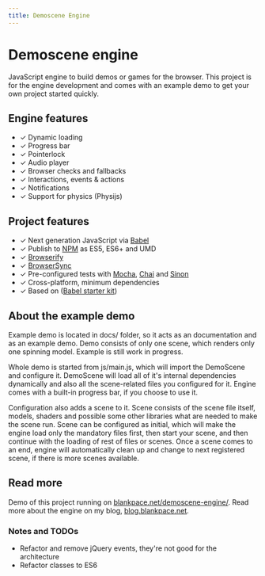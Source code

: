 ```yaml
---
title: Demoscene Engine
---
```


# Demoscene engine

JavaScript engine to build demos or games for the browser. This project is
for the engine development and comes with an example demo to get your own
project started quickly.

## Engine features

* ✓ Dynamic loading
* ✓ Progress bar
* ✓ Pointerlock
* ✓ Audio player
* ✓ Browser checks and fallbacks
* ✓ Interactions, events & actions
* ✓ Notifications
* ✓ Support for physics (Physijs)

## Project features

 * ✓ Next generation JavaScript via [Babel](http://babeljs.io/)
 * ✓ Publish to [NPM](https://www.npmjs.com/) as ES5, ES6+ and UMD
 * ✓ [Browserify](http://browserify.org/)
 * ✓ [BrowserSync](http://www.browsersync.io/)
 * ✓ Pre-configured tests with [Mocha](http://mochajs.org/), [Chai](http://chaijs.com/) and [Sinon](http://sinonjs.org/)
 * ✓ Cross-platform, minimum dependencies
 * ✓ Based on ([Babel starter kit](http://www.kriasoft.com/babel-starter-kit/))

## About the example demo

Example demo is located in docs/ folder, so it acts as an documentation and as
an example demo. Demo consists of only one scene, which renders only one
spinning model. Example is still work in progress.

Whole demo is started from js/main.js, which will import the DemoScene and
configure it. DemoScene will load all of it's internal dependencies dynamically
and also all the scene-related files you configured for it. Engine comes with a
built-in progress bar, if you choose to use it.

Configuration also adds a scene to it. Scene consists of the scene file itself,
models, shaders and possible some other libraries what are needed to make the
scene run. Scene can be configured as initial, which will make the engine
load only the mandatory files first, then start your scene, and then continue
with the loading of rest of files or scenes. Once a scene comes to an end,
engine will automatically clean up and change to next registered scene, if there
is more scenes available.

## Read more

Demo of this project running on [blankpace.net/demoscene-engine/](http://blankpace.net/demoscene-engine/).
Read more about the engine on my blog, [blog.blankpace.net](http://blog.blankpace.net/search/label/demoscene).

### Notes and TODOs
 * Refactor and remove jQuery events, they're not good for the architecture
 * Refactor classes to ES6
